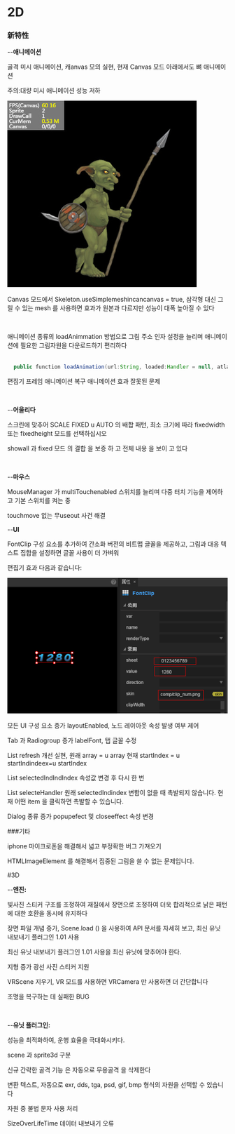 # 2D

### 新特性

--**애니메이션**

골격 미시 애니메이션, 캐anvas 모의 실현, 현재 Canvas 모드 아래에서도 뼈 애니메이션

주의:대량 미시 애니메이션 성능 저하



  ![mesh](imgs/mesh.jpg)

Canvas 모드에서 Skeleton.useSimplemeshincancanvas = true, 삼각형 대신 그릴 수 있는 mesh 를 사용하면 효과가 원본과 다르지만 성능이 대폭 높아질 수 있다

​

애니메이션 종류의 loadAnimmation 방법으로 그림 주소 인자 설정을 늘리며 애니메이션에 필요한 그림자원을 다운로드하기 편리하다



  
```java

  public function loadAnimation(url:String, loaded:Handler = null, atlas:String = null):Animation
  ```


편집기 프레임 애니메이션 복구 애니메이션 효과 잘못된 문제

​

--**어울리다**

스크린에 맞추어 SCALE FIXED u AUTO 의 배합 패턴, 최소 크기에 따라 fixedwidth 또는 fixedheight 모드를 선택하십시오

showall 과 fixed 모드 의 결합 을 보증 하 고 전체 내용 을 보이 고 있다

​

--**마우스**

MouseManager 가 multiTouchenabled 스위치를 늘리며 다중 터치 기능을 제어하고 기본 스위치를 켜는 중

touchmove 없는 무useout 사건 해결




--**UI**

FontClip 구성 요소를 추가하여 간소화 버전의 비트맵 글꼴을 제공하고, 그림과 대응 텍스트 집합을 설정하면 글꼴 사용이 더 가벼워

편집기 효과 다음과 같습니다:



  ![fontclip](imgs/fontclip.png)

모든 UI 구성 요소 증가 layoutEnabled, 노드 레이아웃 속성 발생 여부 제어

Tab 과 Radiogroup 증가 labelFont, 탭 글꼴 수정

List refresh 개선 실현, 원래 array = u array 현재 startIndex = u startIndindeex=u startIndex

List selectedIndIndIndex 속성값 변경 후 다시 한 번

List selecteHandler 원래 selectedIndindex 변함이 없을 때 촉발되지 않습니다. 현재 어떤 item 을 클릭하면 촉발할 수 있습니다.

Dialog 종류 증가 popupefect 및 closeeffect 속성 변경

###기타

iphone 마이크로폰을 해결해서 넓고 부정확한 버그 가져오기

HTMLImageElement 를 해결해서 집중된 그림을 쓸 수 없는 문제입니다.



#3D

--**엔진:**

빛사진 스티커 구조를 조정하여 재질에서 장면으로 조정하여 더욱 합리적으로 낡은 패턴에 대한 호환을 동시에 유지하다

장면 파일 개념 증가, Scene.load () 을 사용하여 API 문서를 자세히 보고, 최신 유닛 내보내기 플러그인 1.01 사용

최신 유닛 내보내기 플러그인 1.01 사용을 최신 유닛에 맞추어야 한다.

지형 증가 광선 사진 스티커 지원

VRScene 지우기, VR 모드를 사용하면 VRCamera 만 사용하면 더 간단합니다

조명을 복구하는 데 실패한 BUG

​

--**유닛 플러그인:**

성능을 최적화하여, 운행 효율을 극대화시키다.

scene 과 sprite3d 구분

신규 간략한 골격 기능 은 자동으로 무용골격 을 삭제한다

변환 텍스트, 자동으로 exr, dds, tga, psd, gif, bmp 형식의 자원을 선택할 수 있습니다

자원 중 불법 문자 사용 처리

SizeOverLifeTime 데이터 내보내기 오류